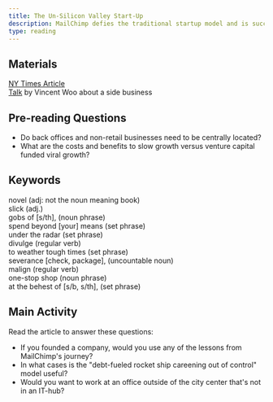 ```yaml
---
title: The Un-Silicon Valley Start-Up
description: MailChimp defies the traditional startup model and is successful outside of SF and without venture capital
type: reading
---
```


## Materials

[NY Times Article][0]  
[Talk][1] by Vincent Woo about a side business

## Pre-reading Questions

- Do back offices and non-retail businesses need to be centrally located?   
- What are the costs and benefits to slow growth versus venture capital funded viral growth?  

## Keywords

novel (adj: not the noun meaning book)  
slick (adj.)  
gobs of [s/th], (noun phrase)  
spend beyond [your] means (set phrase)  
under the radar (set phrase)  
divulge (regular verb)  
to weather tough times (set phrase)  
severance [check, package], (uncountable noun)  
malign (regular verb)  
one-stop shop (noun phrase)  
at the behest of [s/b, s/th], (set phrase)  

## Main Activity

Read the article to answer these questions:

- If you founded a company, would you use any of the lessons from MailChimp's journey?   
- In what cases is the "debt-fueled rocket ship careening out of control" model useful?  
- Would you want to work at an office outside of the city center that's not in an IT-hub?  

[0]: http://www.nytimes.com/2016/10/06/technology/mailchimp-and-the-un-silicon-valley-way-to-make-it-as-a-start-up.html
[1]: https://www.youtube.com/watch?v=J8UwcyYT3z0
